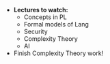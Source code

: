 - **Lectures to watch:** 
    - Concepts in PL
    - Formal models of Lang
    - Security 
    - Complexity Theory
    - AI
- Finish Complexity Theory work!
